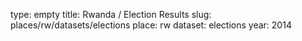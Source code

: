 type: empty
title: Rwanda / Election Results
slug: places/rw/datasets/elections
place: rw
dataset: elections
year: 2014

